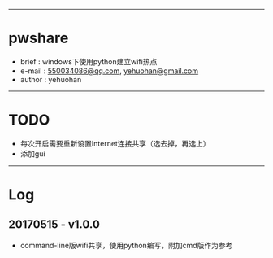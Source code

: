
---
# pwshare
 - brief  : windows下使用python建立wifi热点
 - e-mail : 550034086@qq.com, yehuohan@gmail.com
 - author : yehuohan

---
# TODO
 - 每次开启需要重新设置Internet连接共享（选去掉，再选上）
 - 添加gui


---
# Log
## 20170515 - v1.0.0
 - command-line版wifi共享，使用python编写，附加cmd版作为参考
